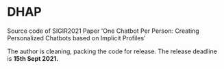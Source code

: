 # DHAP
Source code of SIGIR2021 Paper 'One Chatbot Per Person: Creating Personalized Chatbots based on Implicit Profiles'

The author is cleaning, packing the code for release. The release deadline is **15th Sept 2021.**
